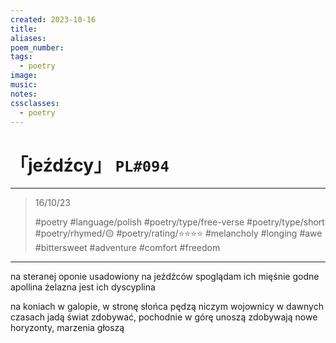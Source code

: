 ```yaml
---
created: 2023-10-16
title:
aliases:
poem_number:
tags:
  - poetry
image:
music:
notes:
cssclasses:
  - poetry
---
```

# 「jeźdźcy」 `PL#094`

---

> 16/10/23
> 
> #poetry 
> #language/polish 
> #poetry/type/free-verse #poetry/type/short 
> #poetry/rhymed/🟡 
> #poetry/rating/⭐⭐⭐⭐ 
> #melancholy #longing #awe #bittersweet #adventure #comfort #freedom 

---

na steranej oponie usadowiony
na jeźdźców spoglądam
ich mięśnie godne apollina
żelazna jest ich dyscyplina

na koniach w galopie, w stronę słońca pędzą
niczym wojownicy w dawnych czasach
jadą świat zdobywać, pochodnie w górę unoszą
zdobywają nowe horyzonty, marzenia głoszą